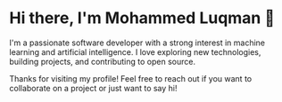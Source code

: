 # Hi there, I'm Mohammed Luqman 👋

I'm a passionate software developer with a strong interest in machine learning and artificial intelligence. I love exploring new technologies, building projects, and contributing to open source.

Thanks for visiting my profile! Feel free to reach out if you want to collaborate on a project or just want to say hi!
